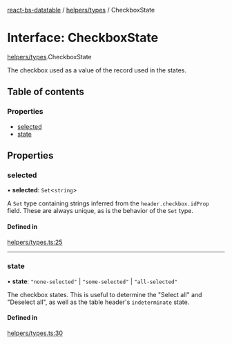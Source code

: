 [react-bs-datatable](../README.md) / [helpers/types](../modules/helpers_types.md) / CheckboxState

# Interface: CheckboxState

[helpers/types](../modules/helpers_types.md).CheckboxState

The checkbox used as a value of the record used in the states.

## Table of contents

### Properties

- [selected](helpers_types.CheckboxState.md#selected)
- [state](helpers_types.CheckboxState.md#state)

## Properties

### selected

• **selected**: `Set`<`string`\>

A `Set` type containing strings inferred from the
`header.checkbox.idProp` field. These are always unique, as is
the behavior of the `Set` type.

#### Defined in

[helpers/types.ts:25](https://github.com/imballinst/react-bs-datatable/blob/ab946d1/src/helpers/types.ts#L25)

___

### state

• **state**: ``"none-selected"`` \| ``"some-selected"`` \| ``"all-selected"``

The checkbox states. This is useful to determine the "Select all" and
"Deselect all", as well as the table header's `indeterminate` state.

#### Defined in

[helpers/types.ts:30](https://github.com/imballinst/react-bs-datatable/blob/ab946d1/src/helpers/types.ts#L30)
